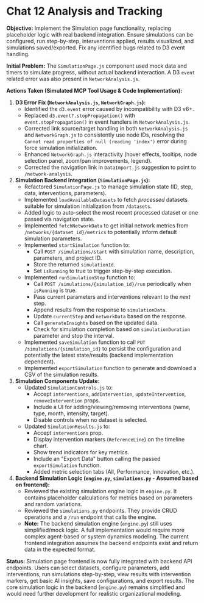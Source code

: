 # Chat 12 Analysis and Tracking

**Objective:** Implement the Simulation page functionality, replacing placeholder logic with real backend integration. Ensure simulations can be configured, run step-by-step, interventions applied, results visualized, and simulations saved/exported. Fix any identified bugs related to D3 event handling.

**Initial Problem:** The `SimulationPage.js` component used mock data and timers to simulate progress, without actual backend interaction. A D3 `event` related error was also present in `NetworkAnalysis.js`.

**Actions Taken (Simulated MCP Tool Usage & Code Implementation):**

1.  **D3 Error Fix (`NetworkAnalysis.js`, `NetworkGraph.js`):**
    *   Identified the `d3.event` error caused by incompatibility with D3 v6+.
    *   Replaced `d3.event?.stopPropagation()` with `event.stopPropagation()` in event handlers in `NetworkAnalysis.js`.
    *   Corrected link source/target handling in both `NetworkAnalysis.js` and `NetworkGraph.js` to consistently use node IDs, resolving the `Cannot read properties of null (reading 'index')` error during force simulation initialization.
    *   Enhanced `NetworkGraph.js` interactivity (hover effects, tooltips, node selection panel, zoom/pan improvements, legend).
    *   Corrected the navigation link in `DataImport.js` suggestion to point to `/network-analysis`.
2.  **Simulation Backend Integration (`SimulationPage.js`):**
    *   Refactored `SimulationPage.js` to manage simulation state (ID, step, data, interventions, parameters).
    *   Implemented `loadAvailableDatasets` to fetch *processed* datasets suitable for simulation initialization from `/datasets`.
    *   Added logic to auto-select the most recent processed dataset or one passed via navigation state.
    *   Implemented `fetchNetworkData` to get initial network metrics from `/networks/{dataset_id}/metrics` to potentially inform default simulation parameters.
    *   Implemented `startSimulation` function to:
        *   Call `POST /simulations/start` with simulation name, description, parameters, and project ID.
        *   Store the returned `simulationId`.
        *   Set `isRunning` to true to trigger step-by-step execution.
    *   Implemented `runSimulationStep` function to:
        *   Call `POST /simulations/{simulation_id}/run` periodically when `isRunning` is true.
        *   Pass current parameters and interventions relevant to the *next* step.
        *   Append results from the response to `simulationData`.
        *   Update `currentStep` and `networkData` based on the response.
        *   Call `generateInsights` based on the updated data.
        *   Check for simulation completion based on `simulationDuration` parameter and stop the interval.
    *   Implemented `saveSimulation` function to call `PUT /simulations/{simulation_id}` to persist the configuration and potentially the latest state/results (backend implementation dependent).
    *   Implemented `exportSimulation` function to generate and download a CSV of the simulation results.
3.  **Simulation Components Update:**
    *   Updated `SimulationControls.js` to:
        *   Accept `interventions`, `addIntervention`, `updateIntervention`, `removeIntervention` props.
        *   Include a UI for adding/viewing/removing interventions (name, type, month, intensity, target).
        *   Disable controls when no dataset is selected.
    *   Updated `SimulationResults.js` to:
        *   Accept `interventions` prop.
        *   Display intervention markers (`ReferenceLine`) on the timeline chart.
        *   Show trend indicators for key metrics.
        *   Include an "Export Data" button calling the passed `exportSimulation` function.
        *   Added metric selection tabs (All, Performance, Innovation, etc.).
4.  **Backend Simulation Logic (`engine.py`, `simulations.py` - Assumed based on frontend):**
    *   Reviewed the existing simulation engine logic in `engine.py`. It contains placeholder calculations for metrics based on parameters and random variations.
    *   Reviewed the `simulations.py` endpoints. They provide CRUD operations and a `/run` endpoint that calls the engine.
    *   **Note:** The backend simulation engine (`engine.py`) still uses simplified/mock logic. A full implementation would require more complex agent-based or system dynamics modeling. The current frontend integration assumes the backend endpoints exist and return data in the expected format.

**Status:** Simulation page frontend is now fully integrated with backend API endpoints. Users can select datasets, configure parameters, add interventions, run simulations step-by-step, view results with intervention markers, get basic AI insights, save configurations, and export results. The core simulation logic in the backend (`engine.py`) remains simplified and would need further development for realistic organizational modeling.